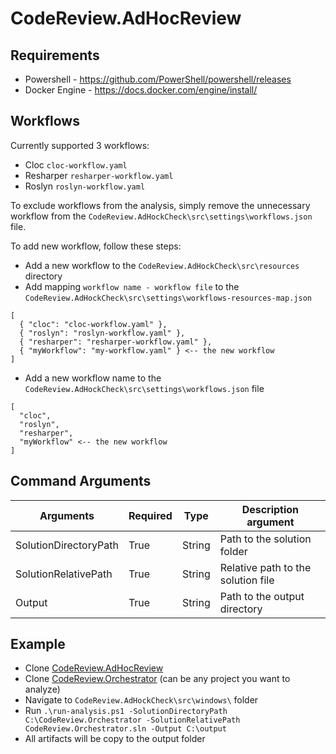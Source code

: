 # CodeReview.AdHocReview

## Requirements

- Powershell - https://github.com/PowerShell/powershell/releases
- Docker Engine - https://docs.docker.com/engine/install/ 

## Workflows

Currently supported 3 workflows: 
- Cloc `cloc-workflow.yaml`
- Resharper `resharper-workflow.yaml`
- Roslyn `roslyn-workflow.yaml`

To exclude workflows from the analysis, simply remove the unnecessary workflow from the `CodeReview.AdHockCheck\src\settings\workflows.json` file.

To add new workflow, follow these steps:
- Add a new workflow to the `CodeReview.AdHockCheck\src\resources` directory
- Add mapping `workflow name - workflow file` to the `CodeReview.AdHockCheck\src\settings\workflows-resources-map.json`
```
[
  { "cloc": "cloc-workflow.yaml" },
  { "roslyn": "roslyn-workflow.yaml" },
  { "resharper": "resharper-workflow.yaml" },
  { "myWorkflow": "my-workflow.yaml" } <-- the new workflow
]
```
- Add a new workflow name to the `CodeReview.AdHockCheck\src\settings\workflows.json` file
```
[
  "cloc",
  "roslyn",
  "resharper",
  "myWorkflow" <-- the new workflow
]
```


## Command Arguments

| Arguments             | Required | Type   | Description argument               |
|-----------------------|----------|--------|------------------------------------|
| SolutionDirectoryPath | True     | String | Path to the solution folder        |
| SolutionRelativePath  | True     | String | Relative path to the solution file |
| Output                | True     | String | Path to the output directory       |

## Example

- Clone [CodeReview.AdHocReview](https://github.com/GodelTech/CodeReview.AdHocReview)
- Clone [CodeReview.Orchestrator](https://github.com/GodelTech/CodeReview.Orchestrator) (can be any project you want to analyze)
- Navigate to `CodeReview.AdHockCheck\src\windows\` folder
- Run `.\run-analysis.ps1 -SolutionDirectoryPath C:\CodeReview.Orchestrator -SolutionRelativePath CodeReview.Orchestrator.sln -Output C:\output`
- All artifacts will be copy to the output folder 